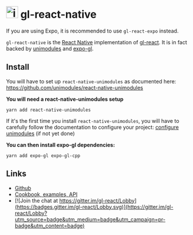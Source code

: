 # <img width="32" alt="icon" src="https://cloud.githubusercontent.com/assets/211411/9813786/eacfcc24-5888-11e5-8f9b-5a907a2cbb21.png"> gl-react-native

If you are using Expo, it is recommended to use `gl-react-expo` instead.

`gl-react-native` is the [React Native](https://facebook.github.io/react-native/) implementation of [gl-react](https://github.com/gre/gl-react). It is in fact backed by [unimodules](https://github.com/unimodules/react-native-unimodules) and [expo-gl](https://www.npmjs.com/package/expo-gl).

## Install

You will have to set up `react-native-unimodules` as documented here: https://github.com/unimodules/react-native-unimodules

**You will need a react-native-unimodules setup**

```
yarn add react-native-unimodules
```

If it's the first time you install `react-native-unimodules`, you will have to carefully follow the documentation to configure your project:
[configure unimodules](https://github.com/unimodules/react-native-unimodules) (if not yet done)

**You can then install expo-gl dependencies:**

```
yarn add expo-gl expo-gl-cpp
```

## Links

- [Github](https://github.com/gre/gl-react)
- [Cookbook, examples, API](https://gl-react-cookbook.surge.sh)
- [![Join the chat at https://gitter.im/gl-react/Lobby](https://badges.gitter.im/gl-react/Lobby.svg)](https://gitter.im/gl-react/Lobby?utm_source=badge&utm_medium=badge&utm_campaign=pr-badge&utm_content=badge)

